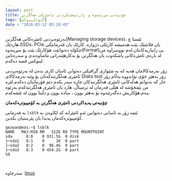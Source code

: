 ```yaml
---
layout: post
title: چۆنیەتی سڕینەوە و پارتیشێنکردنی ئامێرێکی هەڵگرتن
tags: [گنو/لینوکس]
date : "2016-03-12 05:20:45"
---
```


بەرێوەبردنی ئامێرەکانی هەڵگرتن(Managing storage devices)، ئێستا چ هاردێک،SSDs، PCIe یان فلاشێک بێت،هەمیشە کارێکی دژوارە. کارێک یان فەرمانێکی چکۆلە دەتوانێت هۆکارێک بێت بۆ سڕینەوە(Format)ـی زانیاریەکانتان.لەم نووسراوە من لە بارەی ئامێرەکانی پاشکەوت یان هەڵگرتن بۆ بەکارهێنەرانی مامناوەندی و سەرەتایی لینوکس قسە دەکەم.

زۆر نەرمەکالامان هەیە کە بە شێوازی گرافیکی دەتوانن ئاسان کاری بدەن لە بەرێوەبردنی ئامێری هەڵگرتنەکەتان بۆ وێنە نەرمەکالای Disks tool زۆر بەهێز خۆی نواندووە.بەڵام زۆر جار کە نەتوانم هەڵەکانی ئامێری هەڵگرتنەکان چارە سەر بکەم دێم فۆرماتیان دەکەم.لێرە من پێمخۆشە لە هێڵی فەرمان لە ترمیناڵ، هارد یان ئامێری هەڵگرتنەکەم بەرێوە ببەم،هۆکاریش دەگەرێتەوە بۆ بەهێز بوون ، سادە بوون و دڵنیا بوون لە ئێشەکەم.

 

**چۆنیەتی پەیداکردنی ئامێری هەڵگرتن بە کۆمپیوترەکەمان**

بە فەرمانی  `lsblk` ئێمە زۆر بە ئاسانی دەتوانین ئەو ئامێرانە کە لکاوەن بە کۆمپیوترەکەمان پەیدا  یان پێرستیان بکەین.

```shell
qezwan@eos:~$ lsblk
NAME   MAJ:MIN RM   SIZE RO TYPE MOUNTPOINT
sda      8:0    0 931.5G  0 disk
├─sda1   8:1    0     1K  0 part
├─sda2   8:2    0  96.4G  0 part
├─sda3   8:3    0 454.2G  0 part
%9
                            
                        
```





سەرچاوە :[linux](https://www.linux.com/learn/intro-to-linux/2017/3/how-format-storage-devices-linux) 